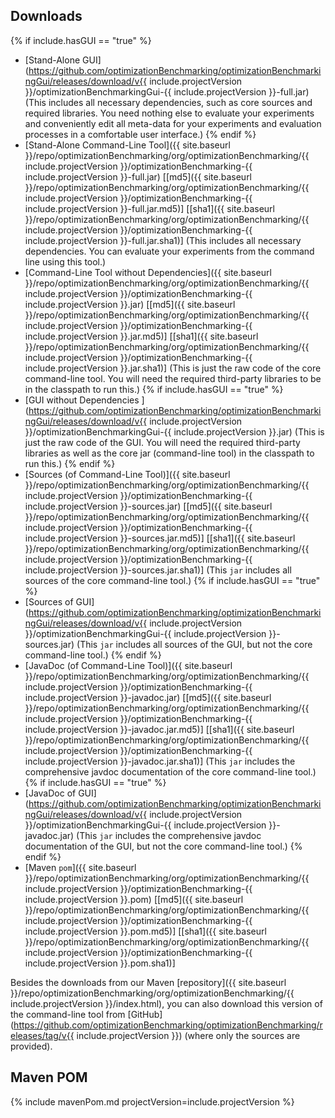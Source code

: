 ## Downloads
{% if include.hasGUI == "true" %}
* [Stand-Alone GUI](https://github.com/optimizationBenchmarking/optimizationBenchmarkingGui/releases/download/v{{ include.projectVersion }}/optimizationBenchmarkingGui-{{ include.projectVersion }}-full.jar) (This includes all necessary dependencies, such as core sources and required libraries. You need nothing else to evaluate your experiments and conveniently edit all meta-data for your experiments and evaluation processes in a comfortable user interface.)
{% endif %}
* [Stand-Alone Command-Line Tool]({{ site.baseurl }}/repo/optimizationBenchmarking/org/optimizationBenchmarking/{{ include.projectVersion }}/optimizationBenchmarking-{{ include.projectVersion }}-full.jar) [[md5]({{ site.baseurl }}/repo/optimizationBenchmarking/org/optimizationBenchmarking/{{ include.projectVersion }}/optimizationBenchmarking-{{ include.projectVersion }}-full.jar.md5)] [[sha1]({{ site.baseurl }}/repo/optimizationBenchmarking/org/optimizationBenchmarking/{{ include.projectVersion }}/optimizationBenchmarking-{{ include.projectVersion }}-full.jar.sha1)] (This includes all necessary dependencies. You can evaluate your experiments from the command line using this tool.)
* [Command-Line Tool without Dependencies]({{ site.baseurl }}/repo/optimizationBenchmarking/org/optimizationBenchmarking/{{ include.projectVersion }}/optimizationBenchmarking-{{ include.projectVersion }}.jar) [[md5]({{ site.baseurl }}/repo/optimizationBenchmarking/org/optimizationBenchmarking/{{ include.projectVersion }}/optimizationBenchmarking-{{ include.projectVersion }}.jar.md5)] [[sha1]({{ site.baseurl }}/repo/optimizationBenchmarking/org/optimizationBenchmarking/{{ include.projectVersion }}/optimizationBenchmarking-{{ include.projectVersion }}.jar.sha1)] (This is just the raw code of the core command-line tool. You will need the required third-party libraries to be in the classpath to run this.) 
{% if include.hasGUI == "true" %}
* [GUI without Dependencies ](https://github.com/optimizationBenchmarking/optimizationBenchmarkingGui/releases/download/v{{ include.projectVersion }}/optimizationBenchmarkingGui-{{ include.projectVersion }}.jar) (This is just the raw code of the GUI. You will need the required third-party libraries as well as the core jar (command-line tool) in the classpath to run this.)
{% endif %}
* [Sources (of Command-Line Tool)]({{ site.baseurl }}/repo/optimizationBenchmarking/org/optimizationBenchmarking/{{ include.projectVersion }}/optimizationBenchmarking-{{ include.projectVersion }}-sources.jar) [[md5]({{ site.baseurl }}/repo/optimizationBenchmarking/org/optimizationBenchmarking/{{ include.projectVersion }}/optimizationBenchmarking-{{ include.projectVersion }}-sources.jar.md5)] [[sha1]({{ site.baseurl }}/repo/optimizationBenchmarking/org/optimizationBenchmarking/{{ include.projectVersion }}/optimizationBenchmarking-{{ include.projectVersion }}-sources.jar.sha1)] (This `jar` includes all sources of the core command-line tool.)
{% if include.hasGUI == "true" %}
* [Sources of GUI](https://github.com/optimizationBenchmarking/optimizationBenchmarkingGui/releases/download/v{{ include.projectVersion }}/optimizationBenchmarkingGui-{{ include.projectVersion }}-sources.jar) (This `jar` includes all sources of the GUI, but not the core command-line tool.)
{% endif %}
* [JavaDoc (of Command-Line Tool)]({{ site.baseurl }}/repo/optimizationBenchmarking/org/optimizationBenchmarking/{{ include.projectVersion }}/optimizationBenchmarking-{{ include.projectVersion }}-javadoc.jar) [[md5]({{ site.baseurl }}/repo/optimizationBenchmarking/org/optimizationBenchmarking/{{ include.projectVersion }}/optimizationBenchmarking-{{ include.projectVersion }}-javadoc.jar.md5)] [[sha1]({{ site.baseurl }}/repo/optimizationBenchmarking/org/optimizationBenchmarking/{{ include.projectVersion }}/optimizationBenchmarking-{{ include.projectVersion }}-javadoc.jar.sha1)] (This `jar` includes the comprehensive javdoc documentation of the core command-line tool.)
{% if include.hasGUI == "true" %}
* [JavaDoc of GUI](https://github.com/optimizationBenchmarking/optimizationBenchmarkingGui/releases/download/v{{ include.projectVersion }}/optimizationBenchmarkingGui-{{ include.projectVersion }}-javadoc.jar) (This `jar` includes the comprehensive javdoc documentation of the GUI, but not the core command-line tool.)
{% endif %}
* [Maven `pom`]({{ site.baseurl }}/repo/optimizationBenchmarking/org/optimizationBenchmarking/{{ include.projectVersion }}/optimizationBenchmarking-{{ include.projectVersion }}.pom) [[md5]({{ site.baseurl }}/repo/optimizationBenchmarking/org/optimizationBenchmarking/{{ include.projectVersion }}/optimizationBenchmarking-{{ include.projectVersion }}.pom.md5)] [[sha1]({{ site.baseurl }}/repo/optimizationBenchmarking/org/optimizationBenchmarking/{{ include.projectVersion }}/optimizationBenchmarking-{{ include.projectVersion }}.pom.sha1)]

Besides the downloads from our Maven [repository]({{ site.baseurl }}/repo/optimizationBenchmarking/org/optimizationBenchmarking/{{ include.projectVersion }}/index.html), you can also download this version of the command-line tool from [GitHub](https://github.com/optimizationBenchmarking/optimizationBenchmarking/releases/tag/v{{ include.projectVersion }}) (where only the sources are provided).
## Maven POM
{% include mavenPom.md projectVersion=include.projectVersion %}